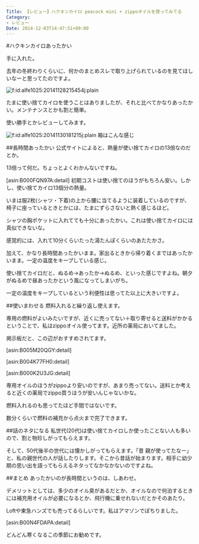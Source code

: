 ```yaml
---
Title: 【レビュー】ハクキンカイロ peacock mini + zippoオイルを使ってみてる
Category:
- レビュー
Date: 2014-12-03T14:47:51+09:00
---
```


#ハクキンカイロあったかい

手に入れた。

去年の冬終わりくらいに、何かのまとめスレで取り上げられているのを見てほしいなーと思ってたのですよ。


<span ><img src="https://cdn-ak.f.st-hatena.com/images/fotolife/a/alfe1025/20141128/20141128215454.jpg" alt="f:id:alfe1025:20141128215454j:plain" title="f:id:alfe1025:20141128215454j:plain" class="hatena-fotolife" itemprop="image"></span>


たまに使い捨てカイロを使うことはありましたが、それと比べてかなりあったかい。メンテナンスとかも割と簡単。

使い勝手とかレビューしてみます。


<!-- more -->


<span ><img src="https://cdn-ak.f.st-hatena.com/images/fotolife/a/alfe1025/20141130/20141130181215.jpg" alt="f:id:alfe1025:20141130181215j:plain" title="f:id:alfe1025:20141130181215j:plain" class="hatena-fotolife" itemprop="image"></span>
箱はこんな感じ

##長時間あったかい
公式サイトによると、熱量が使い捨てカイロの13倍なのだとか。

13倍って何だ。ちょっとよくわかんないですね。

[asin:B000FQN97A:detail]
初期コストは使い捨てのほうがもちろん安い。しかし、使い捨てカイロ13個分の熱量。

いまは服2枚(シャツ・下着)の上から腰に当てるように装着しているのですが、椅子に座っているときとかには、たまにずらさないと熱く感じるほど。

シャツの胸ポケットに入れてても十分にあったかい。これは使い捨てカイロには真似できないな。


感覚的には、入れて10分くらいたった湯たんぽくらいのあたたかさ。

加えて、かなり長時間あったかいまま。家出るときから帰り着くまではあったかいまま。一定の温度をキープしている感じ。

使い捨てカイロだと、ぬるめ→あったか→ぬるめ、といった感じですよね。朝夕がぬるめで昼あったかという風になってしまいがち。

一定の温度をキープしているという利便性は思ってた以上に大きいですよ。

##使いまわせる
燃料入れると繰り返し使えます。

専用の燃料がよいみたいですが、近くに売ってない＋取り寄せると送料がかかる ということで、私はzippoオイル使ってます。近所の薬局においてました。

掲示板だと、この辺がおすすめされてます。

[asin:B005M20QGY:detail]

[asin:B004K77FH0:detail]

[asin:B000K2U3JG:detail]

専用オイルのほうがzippoより安いのですが、あまり売ってない。送料とか考えると近くの薬局でzippo買うほうが安いんじゃないかな。

燃料入れるのも思ってたほど手間ではないです。

数分くらいで燃料の補充から点火まで完了できます。


##話のネタになる
私世代(20代)は使い捨てカイロしか使ったことない人も多いので、割と物珍しがってもらえます。

そして、50代後半の世代には懐かしがってもらえます。「昔 親が使ってたなー」と、私の親世代の人が話したりします。そこから昔話が始まります。相手に幼少期の思い出を語ってもらえるネタってなかなかないのですよね。


##まとめ
あったかいのが長時間というのは、しあわせ。

デメリットとしては、多少のオイル臭があるだとか、オイルなので何泊するときには補充用オイルが必要になるとか、飛行機に乗せれないだとかそのあたり。

Loftや東急ハンズでも売ってるらしいです。私はアマゾンでぽちりました。


[asin:B00N4FDAPA:detail]




どんどん寒くなるこの季節にお勧めです。

